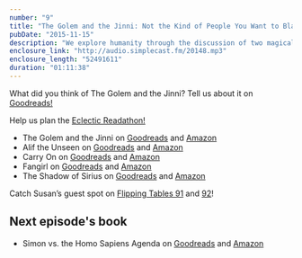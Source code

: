 ```yaml
---
number: "9"
title: "The Golem and the Jinni: Not the Kind of People You Want to Blackmail"
pubDate: "2015-11-15"
description: "We explore humanity through the discussion of two magical characters. Things get philosophical. Susan gets a new Kindle, and Jeannette makes Tara mad. Also! We introduce our Eclectic Readathon, which YOU can join!"
enclosure_link: "http://audio.simplecast.fm/20148.mp3"
enclosure_length: "52491611"
duration: "01:11:38"
---
```

What did you think of The Golem and the Jinni? Tell us about it on [Goodreads!](https://www.goodreads.com/group/show/68328-eclectic-readers)

Help us plan the [Eclectic Readathon!](https://www.goodreads.com/topic/show/17533907-eclectic-readathon-planning)

- The Golem and the Jinni on [Goodreads](https://www.goodreads.com/book/show/15819028-the-golem-and-the-jinni) and [Amazon](http://www.amazon.com/Golem-Jinni-Novel-Helene-Wecker/dp/0062110837/ref=tmm_hrd_swatch_0?_encoding=UTF8&qid=1447090240&sr=8-1)
- Alif the Unseen on [Goodreads](https://www.goodreads.com/book/show/13239822-alif-the-unseen?ac=1) and [Amazon](http://www.amazon.com/Alif-Unseen-G-Willow-Wilson/dp/0802120202/ref=tmm_hrd_swatch_0?_encoding=UTF8&qid=1447089937&sr=8-1)
- Carry On on [Goodreads](https://www.goodreads.com/book/show/25658618-carry-on) and [Amazon](http://www.amazon.com/Carry-Rainbow-Rowell/dp/1250049555/ref=sr_1_1?ie=UTF8&qid=1447090110&sr=8-1&keywords=carry+on+rainbow+rowell)
- Fangirl on [Goodreads](https://www.goodreads.com/book/show/16068905-fangirl?from_search=true&search_version=service) and [Amazon](http://www.amazon.com/Fangirl-Novel-Rainbow-Rowell/dp/1250030951/ref=tmm_hrd_swatch_0?_encoding=UTF8&qid=1447094433&sr=1-1)
- The Shadow of Sirius on [Goodreads](https://www.goodreads.com/book/show/3401950-the-shadow-of-sirius?from_search=true&search_version=service) and [Amazon](http://www.amazon.com/Shadow-Sirius-W-S-Merwin/dp/1556592841/ref=tmm_hrd_swatch_0?_encoding=UTF8&qid=1447094726&sr=1-1)

Catch Susan’s guest spot on [Flipping Tables 91](http://sunriserobot.net/flippingtables/91/) and [92](http://sunriserobot.net/flippingtables/92)!

## Next episode's book

- Simon vs. the Homo Sapiens Agenda on [Goodreads](https://www.goodreads.com/book/show/19547856-simon-vs-the-homo-sapiens-agenda?ac=1) and [Amazon](http://www.amazon.com/Simon-vs-Homo-Sapiens-Agenda/dp/0062348671/ref=tmm_hrd_swatch_0?_encoding=UTF8&qid=1447094357&sr=1-1)
